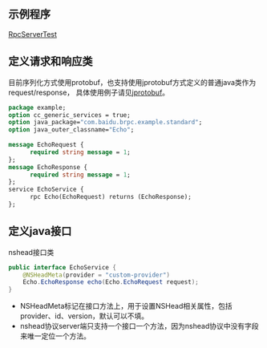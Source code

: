 ## 示例程序

[RpcServerTest](https://github.com/baidu/brpc-java/blob/master/brpc-java-examples/brpc-java-core-examples/src/main/java/com/baidu/brpc/example/nshead/RpcServerTest.java)

## 定义请求和响应类
目前序列化方式使用protobuf，也支持使用jprotobuf方式定义的普通java类作为request/response，
具体使用例子请见[jprotobuf](https://github.com/baidu/brpc-java/blob/master/brpc-java-examples/brpc-java-core-examples/src/main/java/com/baidu/brpc/example/jprotobuf/RpcServerTest.java)。

```proto
package example;
option cc_generic_services = true;
option java_package="com.baidu.brpc.example.standard";
option java_outer_classname="Echo";
 
message EchoRequest {
      required string message = 1;
};
message EchoResponse {
      required string message = 1;
};
service EchoService {
      rpc Echo(EchoRequest) returns (EchoResponse);
};
```


## 定义java接口

nshead接口类
```java
public interface EchoService {
    @NSHeadMeta(provider = "custom-provider")
    Echo.EchoResponse echo(Echo.EchoRequest request);
}
```

* NSHeadMeta标记在接口方法上，用于设置NSHead相关属性，包括provider、id、version，默认可以不填。
* nshead协议server端只支持一个接口一个方法，因为nshead协议中没有字段来唯一定位一个方法。